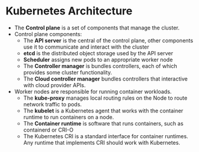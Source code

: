 # Kubernetes Architecture
- The **Control plane** is a set of components that manage the cluster.
- Control plane components:
  - The **API server** is the central of the control plane, other components use it to communicate and interact with the cluster
  - **etcd** is the distributed object storage used by the API server
  - **Scheduler** assigns new pods to an appropriate worker node
  - The **Controller manager** is bundles controllers, each of which provides some cluster functionality.
  - The **Cloud controller manager** bundles controllers that interactive with cloud provider APIs.
- Worker nodes are responsible for running container workloads.
    - The **kube-proxy** manages local routing rules on the Node to route network traffic to pods.
    - The **kubelet** is a Kubernetes agent that works with the container runtime to run containers on a node.
    - The **Container runtime** is software that runs containers, such as containerd or CRI-O
    - The Kubernetes CRI is a standard interface for container runtimes. Any runtime that implements CRI should work with Kubernetes.
